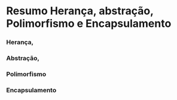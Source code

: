 # Resumo Herança, abstração, Polimorfismo e Encapsulamento

### Herança, 

### Abstração, 

### Polimorfismo

### Encapsulamento

